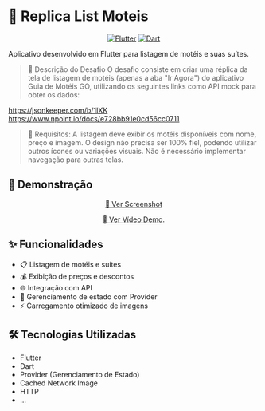 # 🏨 Replica List Moteis

<div align="center">

[![Flutter](https://img.shields.io/badge/Flutter-3.10.0-blue.svg)](https://flutter.dev/)
[![Dart](https://img.shields.io/badge/Dart-3.0.0-blue.svg)](https://dart.dev/)

</div>

 Aplicativo desenvolvido em Flutter para listagem de motéis e suas suítes.

>📌 Descrição do Desafio
O desafio consiste em criar uma réplica da tela de listagem de motéis (apenas a aba "Ir Agora") do aplicativo Guia de Motéis GO, utilizando os seguintes links como API mock para obter os dados:

https://jsonkeeper.com/b/1IXK
https://www.npoint.io/docs/e728bb91e0cd56cc0711

>📌 Requisitos:
A listagem deve exibir os motéis disponíveis com nome, preço e imagem.
O design não precisa ser 100% fiel, podendo utilizar outros ícones ou variações visuais.
Não é necessário implementar navegação para outras telas.

## 📱 Demonstração

<div align="center">

[📸 Ver Screenshot](https://drive.google.com/file/d/1hQvoYbYQ1-bt23Ms5vrn-wbmmrsNljJ6/view?usp=sharing)

[🎥 Ver Vídeo Demo](https://drive.google.com/file/d/1XQGog0BsXClY-rHvsSn5RlAOHb2VtGKC/view?usp=sharing).

</div>

## ✨ Funcionalidades

- 📋 Listagem de motéis e suítes
- 💰 Exibição de preços e descontos
- 🌐 Integração com API
- 🔄 Gerenciamento de estado com Provider
- ⚡ Carregamento otimizado de imagens 

## 🛠️ Tecnologias Utilizadas

- Flutter
- Dart
- Provider (Gerenciamento de Estado)
- Cached Network Image
- HTTP
- ...


